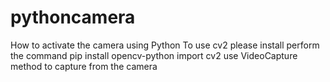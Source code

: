 # pythoncamera
How to activate the camera using Python
To  use cv2 please install perform the command pip install opencv-python
import cv2
use VideoCapture method to capture from the camera 
